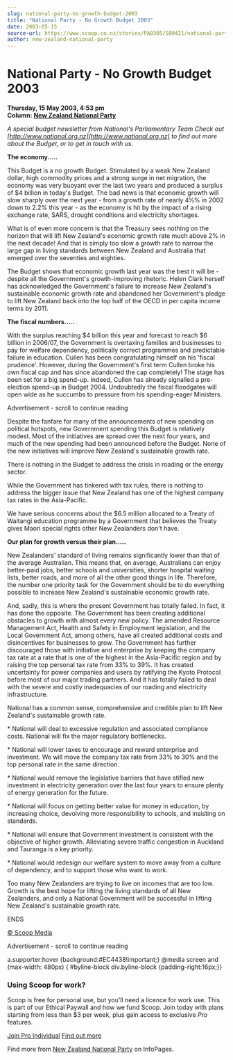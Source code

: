 ```yaml
---
slug: national-party-no-growth-budget-2003
title: "National Party - No Growth Budget 2003"
date: 2003-05-15
source-url: https://www.scoop.co.nz/stories/PA0305/S00421/national-party-no-growth-budget-2003.htm
author: new-zealand-national-party
---
```

National Party - No Growth Budget 2003
======================================

**Thursday, 15 May 2003, 4:53 pm**  
**Column: [New Zealand National Party](https://info.scoop.co.nz/New_Zealand_National_Party)**

_A special budget newsletter from National's Parliamentary Team Check out [http://www.national.org.nz](http://www.national.org.nz) to find out more about the Budget, or to get in touch with us._

**The economy.....**

This Budget is a no growth Budget. Stimulated by a weak New Zealand dollar, high commodity prices and a strong surge in net migration, the economy was very buoyant over the last two years and produced a surplus of $4 billion in today's Budget. The bad news is that economic growth will slow sharply over the next year - from a growth rate of nearly 4½% in 2002 down to 2.2% this year - as the economy is hit by the impact of a rising exchange rate, SARS, drought conditions and electricity shortages.

What is of even more concern is that the Treasury sees nothing on the horizon that will lift New Zealand's economic growth rate much above 2% in the next decade! And that is simply too slow a growth rate to narrow the large gap in living standards between New Zealand and Australia that emerged over the seventies and eighties.

The Budget shows that economic growth last year was the best it will be - despite all the Government's growth-improving rhetoric. Helen Clark herself has acknowledged the Government's failure to increase New Zealand's sustainable economic growth rate and abandoned her Government's pledge to lift New Zealand back into the top half of the OECD in per capita income terms by 2011.

**The fiscal numbers.....**

With the surplus reaching $4 billion this year and forecast to reach $6 billion in 2006/07, the Government is overtaxing families and businesses to pay for welfare dependency, politically correct programmes and predictable failure in education. Cullen has been congratulating himself on his 'fiscal prudence'. However, during the Government's first term Cullen broke his own fiscal cap and has since abandoned the cap completely! The stage has been set for a big spend-up. Indeed, Cullen has already signalled a pre-election spend-up in Budget 2004. Undoubtedly the fiscal floodgates will open wide as he succumbs to pressure from his spending-eager Ministers.

Advertisement - scroll to continue reading





Despite the fanfare for many of the announcements of new spending on political hotspots, new Government spending this Budget is relatively modest. Most of the initiatives are spread over the next four years, and much of the new spending had been announced before the Budget. None of the new initiatives will improve New Zealand's sustainable growth rate.

There is nothing in the Budget to address the crisis in roading or the energy sector.

While the Government has tinkered with tax rules, there is nothing to address the bigger issue that New Zealand has one of the highest company tax rates in the Asia-Pacific.

We have serious concerns about the $6.5 million allocated to a Treaty of Waitangi education programme by a Government that believes the Treaty gives Maori special rights other New Zealanders don't have.

**Our plan for growth versus their plan.....**

New Zealanders' standard of living remains significantly lower than that of the average Australian. This means that, on average, Australians can enjoy better-paid jobs, better schools and universities, shorter hospital waiting lists, better roads, and more of all the other good things in life. Therefore, the number one priority task for the Government should be to do everything possible to increase New Zealand's sustainable economic growth rate.

And, sadly, this is where the present Government has totally failed. In fact, it has done the opposite. The Government has been creating additional obstacles to growth with almost every new policy. The amended Resource Management Act, Health and Safety in Employment legislation, and the Local Government Act, among others, have all created additional costs and disincentives for businesses to grow. The Government has further discouraged those with initiative and enterprise by keeping the company tax rate at a rate that is one of the highest in the Asia-Pacific region and by raising the top personal tax rate from 33% to 39%. It has created uncertainty for power companies and users by ratifying the Kyoto Protocol before most of our major trading partners. And it has totally failed to deal with the severe and costly inadequacies of our roading and electricity infrastructure.

National has a common sense, comprehensive and credible plan to lift New Zealand's sustainable growth rate.

\* National will deal to excessive regulation and associated compliance costs. National will fix the major regulatory bottlenecks.

\* National will lower taxes to encourage and reward enterprise and investment. We will move the company tax rate from 33% to 30% and the top personal rate in the same direction.

\* National would remove the legislative barriers that have stifled new investment in electricity generation over the last four years to ensure plenty of energy generation for the future.

\* National will focus on getting better value for money in education, by increasing choice, devolving more responsibility to schools, and insisting on standards.

\* National will ensure that Government investment is consistent with the objective of higher growth. Alleviating severe traffic congestion in Auckland and Tauranga is a key priority.

\* National would redesign our welfare system to move away from a culture of dependency, and to support those who want to work.

Too many New Zealanders are trying to live on incomes that are too low. Growth is the best hope for lifting the living standards of all New Zealanders, and only a National Government will be successful in lifting New Zealand's sustainable growth rate.

  
ENDS

[© Scoop Media](http://www.scoop.co.nz/about/terms.html)  

Advertisement - scroll to continue reading



a.supporter:hover {background:#EC4438!important;} @media screen and (max-width: 480px) { #byline-block div.byline-block {padding-right:16px;}}

### Using Scoop for work?

Scoop is free for personal use, but you’ll need a licence for work use. This is part of our Ethical Paywall and how we fund Scoop. Join today with plans starting from less than $3 per week, plus gain access to exclusive _Pro_ features.  
  
[Join Pro Individual](https://pro.scoop.co.nz/Individual/?from=ProIn24) [Find out more](https://pro.scoop.co.nz/using-scoop-for-work/?from=ProIn24)

Find more from [New Zealand National Party](https://info.scoop.co.nz/New_Zealand_National_Party) on InfoPages.